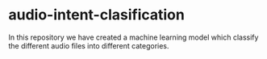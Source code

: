 # audio-intent-clasification
In this repository we have created a machine learning model which classify the different audio files into different categories.
